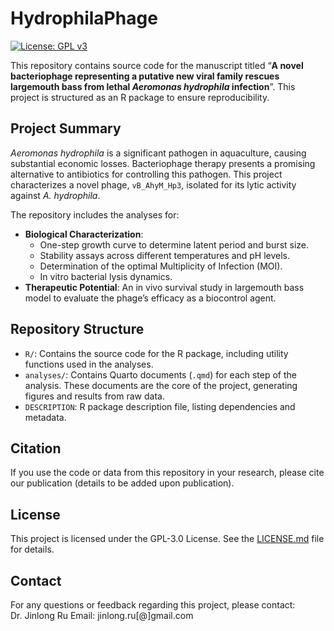 
<!-- README.md is generated from README.Rmd. Please edit that file -->

# HydrophilaPhage

<!-- badges: start -->

[![License: GPL
v3](https://img.shields.io/badge/License-GPLv3-blue.svg)](https://www.gnu.org/licenses/gpl-3.0)
<!-- badges: end -->

This repository contains source code for the manuscript titled “**A
novel bacteriophage representing a putative new viral family rescues
largemouth bass from lethal *Aeromonas hydrophila* infection**”. This
project is structured as an R package to ensure reproducibility.

## Project Summary

*Aeromonas hydrophila* is a significant pathogen in aquaculture, causing
substantial economic losses. Bacteriophage therapy presents a promising
alternative to antibiotics for controlling this pathogen. This project
characterizes a novel phage, `vB_AhyM_Hp3`, isolated for its lytic
activity against *A. hydrophila*.

The repository includes the analyses for:

- **Biological Characterization**:
  - One-step growth curve to determine latent period and burst size.
  - Stability assays across different temperatures and pH levels.
  - Determination of the optimal Multiplicity of Infection (MOI).
  - In vitro bacterial lysis dynamics.
- **Therapeutic Potential**: An in vivo survival study in largemouth
  bass model to evaluate the phage’s efficacy as a biocontrol agent.

## Repository Structure

- `R/`: Contains the source code for the R package, including utility
  functions used in the analyses.
- `analyses/`: Contains Quarto documents (`.qmd`) for each step of the
  analysis. These documents are the core of the project, generating
  figures and results from raw data.
- `DESCRIPTION`: R package description file, listing dependencies and
  metadata.

## Citation

If you use the code or data from this repository in your research,
please cite our publication (details to be added upon publication).

## License

This project is licensed under the GPL-3.0 License. See the
[LICENSE.md](LICENSE.md) file for details.

## Contact

For any questions or feedback regarding this project, please contact:
Dr. Jinlong Ru Email: jinlong.ru\[@\]gmail.com
